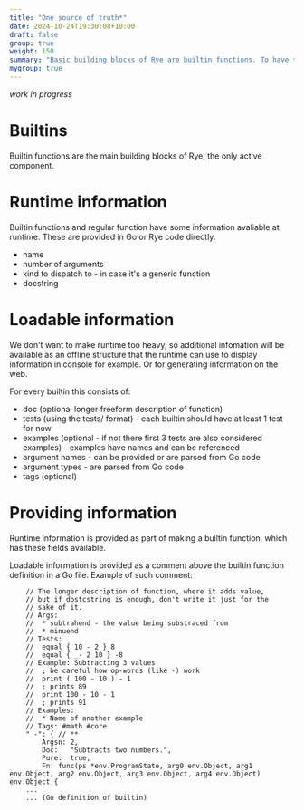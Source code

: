 ```yaml
---
title: "One source of truth*"
date: 2024-10-24T19:30:08+10:00
draft: false
group: true
weight: 150
summary: "Basic building blocks of Rye are builtin functions. To have them tested, documented is work and unifying the position."
mygroup: true
---
```


*work in progress*

# Builtins

Builtin functions are the main building blocks of Rye, the only active component.

# Runtime information

Builtin functions and regular function have some information avaliable at runtime. These are provided in Go or Rye code directly.

* name
* number of arguments
* kind to dispatch to - in case it's a generic function
* docstring

# Loadable information

We don't want to make runtime too heavy, so additional infomation will be available as an offline structure that the runtime can use to display information in console for example. Or for generating information on the web.

For every builtin this consists of:

* doc (optional longer freeform description of function)
* tests (using the tests/ format) - each builtin should have at least 1 test for now
* examples (optional - if not there first 3 tests are also considered examples) - examples have names and can be referenced
* argument names - can be provided or are parsed from Go code
* argument types - are parsed from Go code
* tags (optional)

# Providing information

Runtime information is provided as part of making a builtin function, which has these fields available.

Loadable information is provided as a comment above the builtin function definition in a Go file. Example of such
comment:

```
	// The longer description of function, where it adds value, 
	// but if dostcstring is enough, don't write it just for the 
	// sake of it.
	// Args:
	//  * subtrahend - the value being substraced from
	//  * minuend
	// Tests:
	//  equal { 10 - 2 } 8
	//  equal { _- 2 10 } -8
	// Example: Subtracting 3 values
	//  ; be careful how op-words (like -) work
	//  print ( 100 - 10 ) - 1
	//  ; prints 89
	//  print 100 - 10 - 1
	//  ; prints 91
	// Examples:
	//  * Name of another example
	// Tags: #math #core
	"_-": { // **
		Argsn: 2,
		Doc:   "Subtracts two numbers.",
		Pure:  true,
		Fn: func(ps *env.ProgramState, arg0 env.Object, arg1 env.Object, arg2 env.Object, arg3 env.Object, arg4 env.Object) env.Object {
	... 
	... (Go definition of builtin)
```

